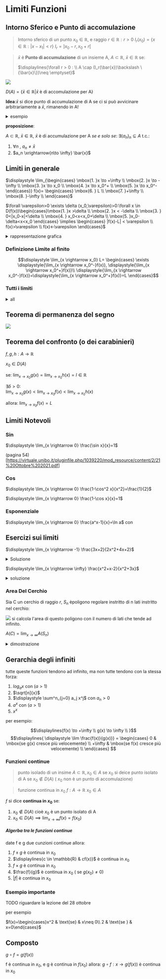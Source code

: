 
# Limiti Funzioni


## Intorno Sferico e Punto di accomulazione
> Intorno sferico di un punto $x_0 \in \mathbb{R}$, e raggio $r \in \mathbb{R}: r>0$ 
> $I_r(x_0) = \{x\in \mathbb{R} : |x-x_1|<r\}$
> $I_r=]x_0-r,x_0+r[$


> $\bar{x}$ è **Punto di accumulazione** di un insieme A, $A\subset \mathbb{R}$, $\bar{x}\in\mathbb{R}$ se:  
> 
> $\displaylines{\forall r > 0 : \\ A \cap (I_r(\bar{x})\backslash \{\bar{x}\})\neq \emptyset}$

![](vx_images/1189241576710.png)

$D(A)=\{\bar{x}\in \mathbb{R}| \bar{x} \mbox{ è di accomulazione per A}\}$

**Idea**:$\bar{x}$ si dice punto di accumulazione di A se ci si può avvicinare arbitrariamente a $\bar{x}$, rimanendo in A!

<details>
<summary>
esempio
</summary>

![](vx_images/2412763123188.png)
</details>



**proposizione**:

$A \subset \mathbb{R}$, $\bar{x} \in \mathbb{R}$, $\bar{x}$ è di accumulazione per A _se e solo se_: $\exists (a_n)_n \subseteq A \mbox{ t.c.:}$

1. $\forall n \mbox{ , } a_n \neq \bar{x}$
1. $a_n \xrightarrow{n\to \infty} \bar{x}$

## Limiti in generale





$\displaystyle \lim_{\begin{cases} \mbox{1. }x \to +\infty \\ \mbox{2. }x \to -\infty  \\ \mbox{3. }x \to x_0 \\ \mbox{4. }x \to x_0^+ \\ \mbox{5. }x \to x_0^- \end{cases}} f(x)= \begin{cases} \mbox{6. } L \\ \mbox{7. }+\infty \\ \mbox{8. }-\infty \\ \end{cases}$

$\forall \varepsilon>0 \exists \delta (x_0,\varepsilon)>0:\forall x \in D(f(x))\begin{cases}\mbox{1. }x >\delta \\ \mbox{2. }x < -\delta  \\ \mbox{3. } 0<|x_0-x|<\delta \\ \mbox{4. } x_0<x<x_0+\delta  \\ \mbox{5. }x_0-\delta<x<x_0 \end{cases} \implies \begin{cases} |f(x)-L| < \varepsilon \\  f(x)>\varepsilon  \\ f(x)<-\varepsilon \end{cases}$



<details>
<summary>
rappresentazione grafica
</summary>

![](vx_images/5320002239302.png)
</details>

### Definizione Limite al finito

$$\displaystyle \lim_{x \rightarrow x_0} L=
\begin{cases} 
    \exists \displaystyle{\lim_{x \rightarrow x_0^-}f(x)}, \displaystyle{\lim_{x \rightarrow x_0^+}f(x)}\\ 
    \displaystyle{\lim_{x \rightarrow x_0^-}f(x)}=\displaystyle{\lim_{x \rightarrow x_0^+}f(x)}=L 
\end{cases}$$


### Tutti i limiti


<details>
<summary>
all
</summary>


**Definizione di limite finito**


$f: A \rightarrow \mathbb{R}, x_0 \in D(A)$
si dice che $\displaystyle \lim_{x \to x_0}  f(x)=L$se:
$\displaylines{\forall \varepsilon > 0\in \mathbb{R}\mbox{ , }  \exists \delta = \delta(x_o,\varepsilon)>0: \forall x \in A  : \\ 0 < |x-x_0| < \delta  \implies |f(x)-L|> \varepsilon}$




**Limite Finito da Destra**

$\displaystyle \lim_{x \rightarrow x_0^+}f(x)=l \iff \displaylines{\forall \varepsilon \in \mathbb{R} , \exists \delta = \delta(x_o,\varepsilon)>0 \\ \forall x \in A : x_0  < x <x_0+ \delta \\ \implies |f(x) -l|< \varepsilon }$

**Limite Finito da sinistra**

$\displaystyle \lim_{x \rightarrow x_0^-}f(x)=l \iff \displaylines{\forall \varepsilon \in \mathbb{R}, \exists \delta = \delta(x_o,\varepsilon)<0 \\ \forall x \in A : x_0-\delta  < x <x_0 \\ \implies |f(x) -l|< \varepsilon }$



**limite infinito da destra**
$\displaystyle \lim_{x \rightarrow x_0^+}f(x)=+\infty \iff \displaylines{\forall \varepsilon \in \mathbb{R} \exists \delta = \delta(x_o,\varepsilon)<0 \\ \forall x \in A : x_0  < x <x_0+\delta \\ \implies f(x)> \varepsilon }$

**limite infinito da sinistra**
$\displaystyle \lim_{x \rightarrow x_0^-}f(x)=+\infty \iff \displaylines{\forall \varepsilon \in \mathbb{R} \exists \delta = \delta(x_o,\varepsilon)<0 \\ \forall x \in A : x_0-\delta  < x <x_0 \\ \implies f(x)> \varepsilon }$



**limite all'infinito**

$$\lim_{x\to +\infty} f(x) = \begin{cases}
l \\
+\infty \\
- \infty
\end{cases}$$


$\displaylines{\forall \varepsilon \in \mathbb{R} >0 , \exists  \delta(\varepsilon) > 0 : \forall x \in A : x >  \delta \\ \implies \begin{cases} |f(x)-l| < \varepsilon \\ f(x) > \varepsilon \\ f(x)< - \varepsilon  \end{cases}}$

</details>


## Teorema di permanenza del segno


![](vx_images/5696221209392.png)


## Teorema del confronto (o dei carabinieri)


$f,g,h: A \to \mathbb{R}$

$x_0 \in D(A)$ 

se: $\displaystyle \lim_{x \to x_0} g(x) =\displaystyle \lim_{x \to x_0} h(x)= l \in \mathbb{R}$  

$\exists \delta >0$:  
 $\displaystyle \lim_{x \to x_0} g(x) <\displaystyle \lim_{x \to x_0} f(x)<\displaystyle \lim_{x \to x_0} h(x)$  
 
allora: $\displaystyle \lim_{x \to x_0} f(x)=L$





## Limiti Notevoli


### Sin

$\displaystyle \lim_{x \rightarrow 0} \frac{\sin x}{x}=1$

(pagina 54)[https://virtuale.unibo.it/pluginfile.php/1039220/mod_resource/content/2/21%20Ottobre%202021.pdf]

### Cos

$\displaystyle \lim_{x \rightarrow 0} \frac{1-\cos^2 x}{x^2}=\frac{1}{2}$

$\displaystyle \lim_{x \rightarrow 0} \frac{1-\cos x}{x}=1$


### Esponenziale

$\displaystyle \lim_{x \rightarrow 0} \frac{a^x-1}{x}=\ln a$ con 



## Esercizi sui limiti


$\displaystyle \lim_{x \rightarrow -1} \frac{3x+2}{2x^2+4x+2}$

<details>
<summary>
Soluzione
</summary>
![](vx_images/1800508746822.png)
</details>


$\displaystyle \lim_{x \rightarrow \infty} \frac{x^2+x-2}{x^2+3x}$

<details>
<summary>
soluzione
</summary>


![](vx_images/1957820535914.png)

</details>

### Area Del Cerchio


 Sia C un cerchio di raggio $r$, $S_n$ èpoligono regolare instritto di n lati instritto nel cerchio:
 
![](vx_images/999333696819.png)
si calcola l'area di questo poligono con il numero di lati che tende ad infinito.


$A(C)=\displaystyle \lim_{x \rightarrow \infty} A(S_n)$



<details>
<summary>
dimostrazione
</summary>


![](vx_images/5423044485911.png)
![](vx_images/4461069811662.png)

</details>


## Gerarchia degli infiniti

tutte queste funzioni tendono ad infinito, ma non tutte tendono con la stessa forza:

1. $log_a x$ con $(a>1)$
2. $\sqrt[n]{x}$ 
3. $\displaystyle \sum^n_{j=0} a_j x^j$ con $a_n>0$
4. $a^x \mbox{ con } (a> 1)$
5. $x^x$

per esempio:

$$\displaylines{f(x) \to +\infty \\ 
g(x) \to \infty \\ }$$
$$\displaylines{
 \displaystyle \lim \frac{f(x)}{g(x)}} = \begin{cases}
 0 & \mbox{se g(x) cresce più velocemente} \\
 +\infty & \mbox{se f(x) cresce più velocemente} \\
 \end{cases} $$



###  Funzioni continue

> punto isolado di un insime
> $A \subset \mathbb{R}, x_0 \in A$ se $x_0$ si deice punto isolato di A se $x_0 \notin D(A)$ ( $x_0$ non è un punto di accomulazione)


> funzione continua in $x_0$
> $f:A \to \mathbb{R}$
> $x_0 \in A$

$f$ si dice **continua in $x_0$** se:
1. $x_0 \notin D(A)$ cioè $x_0$ è un punto isolato di A
2. $x_0 \in D(A) \implies \displaystyle \lim_{x \rightarrow \infty} f(x)=f(x_0)$


##### Algerba tra le funzioni continue

date f e g due cunzioni continue allora:

1. $f \pm g$ è continua in $x_0$
2. $\displaylines{c \in \mathbb{R} & cf(x)}$ è continua in $x_0$
3. $f \times g$ è continua in $x_0$
3. $\frac{f}{g}$ è continua in $x_0$ ( se $g(x_0)\neq 0$)
4. $|f|$ è continua in $x_0$ 

### Esempio importante

TODO riguardare la lezione del 28 ottobre

per esempio

$f(x)=\begin{cases}x^2 & \text{se} & x\neq 0\\ 2 & \text{se } & x=0\end{cases}$

## Composto

$g \circ  f= g(f(x))$ 

f è continua in $x_0$, e g è continua in $f(x_0)$ allora: 
$g \circ f: x \to g(f(x))$ è continua in $x_0$

